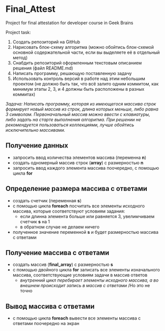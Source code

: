 # Final_Attest
Project for final attestation for developer course in Geek Brains


Project task:
1. Создать репозиторий на GitHub
2. Нарисовать блок-схему алгоритма (можно обойтись блок-схемой основной содержательной части, если вы выделяете её в отдельный метод)
3. Снабдить репозиторий оформленным текстовым описанием решения (файл README.md)
4. Написать программу, решающую поставленную задачу
5. Использовать контроль версий в работе над этим небольшим проектом (не должно быть так, что всё залито одним коммитом, как минимум этапы 2, 3, и 4 должны быть расположены в разных коммитах)

*Задача: Написать программу, которая из имеющегося массива строк формирует новый массив из строк, длина которых меньше, либо равна 3 символам. 
Первоначальный массив можно ввести с клавиатуры, либо задать на старте выполнения алгоритма. 
При решении не рекомендуется пользоваться коллекциями, лучше обойтись исключительно массивами.*

## Получение данных
- запросить ввод количества элементов массива (переменна **n**)  
- создать одномерный массив строк (**array**) с размерностью **n**  
- запросить ввод каждого элемента массива поочередно, с помощью цикла **for**  

## Определение размера массива с ответами
- создать счетчик (переменная **s**)
- с помощью цикла **foreach** посчитать все элементы исходного массива, которые соответствуют условиям задания:
  - если длинна элемента больше или равняется 3, увелимчиваем счетчик **s** на 1
  - в обратном случае не делаем ничего
- полученное значение переменной **s** и будет размерностью массива с ответами

## Получение массива с ответами
- создать массив (**final_array**) с размерностью **s**
- с помощью двойного цикла **for** записать все элементы изначального массива, соответствующие условиям задачи в массив ответов
  - *внутренний цикл перебирает элементы исходного массива, а во внешнем происходит запись в массив с ответами*
    /Но это не точно

## Вывод массива с ответами
 - с помощью цикла **foreach** вывести все элементы массива с ответами поочередно на экран
